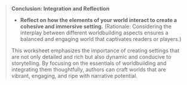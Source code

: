 >**Conclusion: Integration and Reflection**
>- **Reflect on how the elements of your world interact to create a cohesive and immersive setting.** (Rationale: Considering the interplay between different worldbuilding aspects ensures a balanced and engaging world that captivates readers or players.)
>
>This worksheet emphasizes the importance of creating settings that are not only detailed and rich but also dynamic and conducive to storytelling. By focusing on the essentials of worldbuilding and integrating them thoughtfully, authors can craft worlds that are vibrant, engaging, and ripe with narrative potential.
